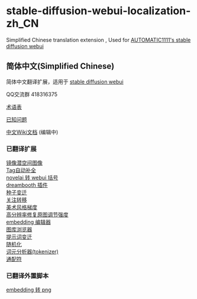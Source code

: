 # stable-diffusion-webui-localization-zh_CN
Simplified Chinese translation extension , Used for [AUTOMATIC1111's stable diffusion webui](https://github.com/AUTOMATIC1111/stable-diffusion-webui)

## 简体中文(Simplified Chinese)
简体中文翻译扩展，适用于 [stable diffusion webui](https://github.com/AUTOMATIC1111/stable-diffusion-webui)

QQ交流群 418316375

[术语表](Terminology.md)

[已知问题](Known-Bug.md)

[中文Wiki文档](https://github.com/dtlnor/stable-diffusion-webui-localization-zh_CN/wiki) (编辑中)

### 已翻译扩展
[镜像潜空间图像](https://github.com/dfaker/SD-latent-mirroring)  
[Tag自动补全](https://github.com/DominikDoom/a1111-sd-webui-tagcomplete)  
[novelai 转 webui 括号](https://github.com/animerl/novelai-2-local-prompt)  
[dreambooth 插件](https://github.com/d8ahazard/sd_dreambooth_extension)  
[种子变迁](https://github.com/yownas/seed_travel)  
[关注转移](https://github.com/yownas/shift-attention)  
[美术风格梯度](https://github.com/AUTOMATIC1111/stable-diffusion-webui-aesthetic-gradients)  
[高分辨率修复原图调节强度](	https://github.com/dtlnor/stable-diffusion-webui-conditioning-highres-fix.git)  
[embedding 编辑器](https://github.com/CodeExplode/stable-diffusion-webui-embedding-editor)  
[图库浏览器](https://github.com/yfszzx/stable-diffusion-webui-images-browser)  
[提示词变迁](https://github.com/Kahsolt/stable-diffusion-webui-prompt-travel)  
[随机化](https://github.com/stysmmaker/stable-diffusion-webui-randomize.git)  
[词元分析器(tokenizer)](https://github.com/AUTOMATIC1111/stable-diffusion-webui-tokenizer)  
[通配符](https://github.com/AUTOMATIC1111/stable-diffusion-webui-wildcards)  

### 已翻译外置脚本
[embedding 转 png](https://github.com/dfaker/embedding-to-png-script)  
